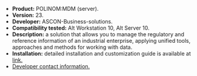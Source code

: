 * **Product:** POLINOM:MDM (server).
* **Version:** 23.
* **Developer:** ASCON-Business-solutions.
* **Compatibility tested:** Alt Workstation 10, Alt Server 10.
* **Description:** a solution that allows you to manage the regulatory and reference information of an industrial enterprise, applying unified tools, approaches and methods for working with data.
* **Installation:** detailed installation and customization guide is available at [link.](https://files.ascon.ru/s/Lfqi8Df8yHawxLg)
* [Developer contact information.](https://ascon.ru/)


